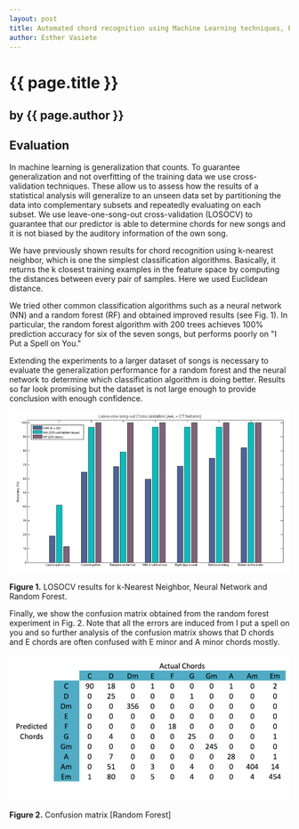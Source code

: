 ```yaml
---
layout: post
title: Automated chord recognition using Machine Learning techniques, Part 2
author: Esther Vasiete
---
```


# {{ page.title }} #

## by {{ page.author }} ##


## Evaluation ##

In machine learning is generalization that counts. To guarantee generalization and not overfitting of the training data we use cross-validation techniques. These allow us to assess how the results of a statistical analysis will generalize to an unseen data set by partitioning the data into complementary subsets and repeatedly evaluating on each subset. We use leave-one-song-out cross-validation (LOSOCV) to guarantee that our predictor is able to determine chords for new songs and it is not biased by the auditory information of the own song.

We have previously shown results for chord recognition using k-nearest neighbor, which is one the simplest classification algorithms. Basically, it returns the k closest training examples in the feature space by computing the distances between every pair of samples. Here we used Euclidean distance.

We tried other common classification algorithms such as a neural network (NN) and a random forest (RF) and obtained improved results (see Fig. 1). In particular, the random forest algorithm with 200 trees achieves 100% prediction accuracy for six of the seven songs, but performs poorly on "I Put a Spell on You."

Extending the experiments to a larger dataset of songs is necessary to evaluate the generalization performance for a random forest and the neural network to determine which classification algorithm is doing better. Results so far look promising but the dataset is not large enough to provide conclusion with enough confidence.

![](./image04.png)

**Figure 1.** LOSOCV results for k-Nearest Neighbor, Neural Network and Random Forest.

Finally, we show the confusion matrix obtained from the random forest experiment in Fig. 2. Note that all the errors are induced from I put a spell on you and so further analysis of the confusion matrix shows that D chords and E chords are often confused with E minor and A minor chords mostly.

![](./image05.png)

**Figure 2.** Confusion matrix [Random Forest]
